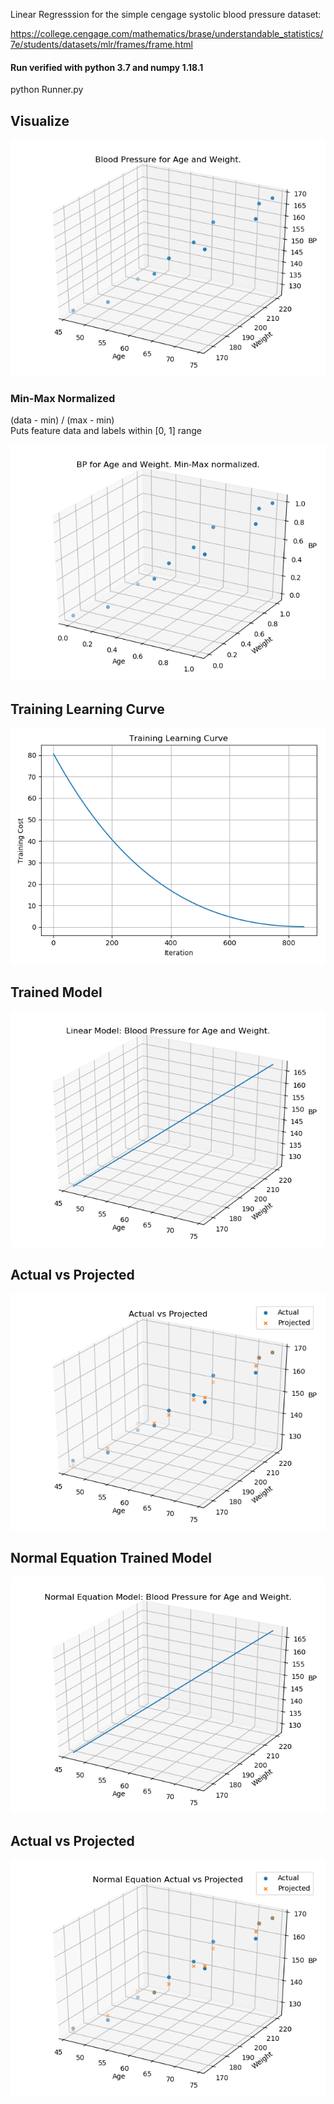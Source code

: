 Linear Regresssion for the simple cengage systolic blood pressure dataset:

https://college.cengage.com/mathematics/brase/understandable_statistics/7e/students/datasets/mlr/frames/frame.html

#### Run verified with python 3.7 and numpy 1.18.1
python Runner.py

## Visualize
![Blood Pressure for Age And Weight](plots/visualize.png)

### Min-Max Normalized
(data - min) / (max - min)  
Puts feature data and labels within [0, 1] range  

![BP for Age and Weight Normailzed](plots/min_max_normalized.png)

## Training Learning Curve

![Training Learning Curve](plots/training_learning_curve.png)

## Trained Model

![Trained Model](plots/trained_model.png)

## Actual vs Projected

![Actual vs Projected](plots/actual_vs_projected.png)

## Normal Equation Trained Model

![Normal Equation Trained Model](plots/norm_equation_model.png)

## Actual vs Projected

![Normal Equation Actual vs Projected](plots/norm_equation_actual_vs_projected.png)
